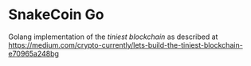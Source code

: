# SnakeCoin Go
Golang implementation of the _tiniest blockchain_ as described at 
https://medium.com/crypto-currently/lets-build-the-tiniest-blockchain-e70965a248bg